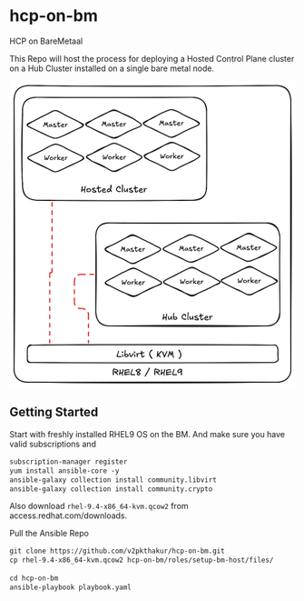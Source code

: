 # hcp-on-bm
HCP on BareMetaal

This Repo will host the process for deploying a Hosted Control Plane cluster on a Hub Cluster installed on a single bare metal node. 

![High-Level-Arch](images/hcp-on-bm.png)


## Getting Started

Start with freshly installed RHEL9 OS on the BM. And make sure you have valid subscriptions and 

```
subscription-manager register
yum install ansible-core -y
ansible-galaxy collection install community.libvirt
ansible-galaxy collection install community.crypto
```

Also download `rhel-9.4-x86_64-kvm.qcow2` from access.redhat.com/downloads. 

Pull the Ansible Repo

```
git clone https://github.com/v2pkthakur/hcp-on-bm.git
cp rhel-9.4-x86_64-kvm.qcow2 hcp-on-bm/roles/setup-bm-host/files/

cd hcp-on-bm
ansible-playbook playbook.yaml
```

